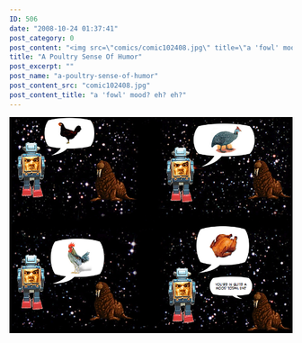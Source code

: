 ```yaml
---
ID: 506
date: "2008-10-24 01:37:41"
post_category: 0
post_content: "<img src=\"comics/comic102408.jpg\" title=\"a 'fowl' mood? eh? eh?\" />"
title: "A Poultry Sense Of Humor"
post_excerpt: ""
post_name: "a-poultry-sense-of-humor"
post_content_src: "comic102408.jpg"
post_content_title: "a 'fowl' mood? eh? eh?"
---
```



[![a 'fowl' mood? eh? eh?](/comics-hi-res/comic102408.jpg)](/comics-hi-res/comic102408.jpg)
